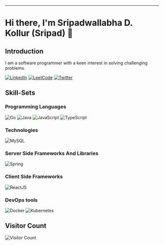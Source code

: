 ---
# Hi there, I'm Sripadwallabha D. Kollur (Sripad) 👋
## Introduction
<p>
I am a software programmer with a keen interest in solving challenging problems. 
</p>
<p>
    <a href="https://www.linkedin.com/in/sripadwallabha-kollur-5018b325/"><img src="https://img.shields.io/badge/-LinkedIn-black?style=for-the-badge&logo=linkedin&logoColor=0077B5&color=black" alt="LinkedIn"></a>
    <a href="https://leetcode.com/sripadkollur/"><img src="https://img.shields.io/badge/-Leetcode-black?style=for-the-badge&logo=leetcode&logoColor=F89F1B" alt="LeetCode"></a>     <a href="https://twitter.com/KollurD"><img src="https://img.shields.io/badge/-Twitter-black?style=for-the-badge&logo=twitter&logoColor=F89F1B" alt="Twitter"></a>
   
</p>

## Skill-Sets
### Programming Languages
<p>
	<span>
    <img src="https://img.shields.io/badge/-Go-white?logo=go&logoColor=00ADD8&color=black&style=for-the-badge" alt="Go">
    <img src="https://img.shields.io/badge/-Java-white?logo=java&logoColor=007396&color=black&style=for-the-badge" alt="Java">
    <img src="https://img.shields.io/badge/-JavaScript-white?logo=javascript&logoColor=F7DF1E&color=black&style=for-the-badge" alt="JavaScript">
    <img src="https://img.shields.io/badge/-TypeScript-white?logo=typescript&logoColor=007ACC&color=black&style=for-the-badge" alt="TypeScript">
    
			
  </span>
</p>

### Technologies
<p>
    <span>
    <img src="https://img.shields.io/badge/-MySQL-white?logo=mysql&logoColor=4479A1&color=black&style=for-the-badge" alt="MySQL">
  </span>
</p>

### Server Side Frameworks And Libraries
<p>
    <span>
    <img src="https://img.shields.io/badge/-Spring-white?logo=spring&logoColor=6DB33F&color=black&style=for-the-badge" alt="Spring">
  </span>
</p>

### Client Side Frameworks
<p>
	<span>
    <img src="https://img.shields.io/badge/-ReactJS-white?logo=react&logoColor=61DAFB&color=black&style=for-the-badge" alt="ReactJS">
  </span>
</p>

### DevOps tools
<p>
	<span>
    <img src="https://img.shields.io/badge/-Docker-white?logo=docker&logoColor=496ED&color=black&style=for-the-badge" alt="Docker">
    <img src="https://img.shields.io/badge/-Kubernetes-white?logo=kubernetes&logoColor=326CE5&color=black&style=for-the-badge" alt="Kubernetes">
  </span>
</p>

## Visitor Count
![Visitor Count](https://profile-counter.glitch.me/sripadkollur/count.svg)

<!--
**sripadkollur/sripadkollur** is a ✨ _special_ ✨ repository because its `README.md` (this file) appears on your GitHub profile.

Here are some ideas to get you started:

- 🔭 I’m currently working on ...
- 🌱 I’m currently learning ...
- 👯 I’m looking to collaborate on ...
- 🤔 I’m looking for help with ...
- 💬 Ask me about ...
- 📫 How to reach me: ...
- 😄 Pronouns: ...
- ⚡ Fun fact: ...
-->
